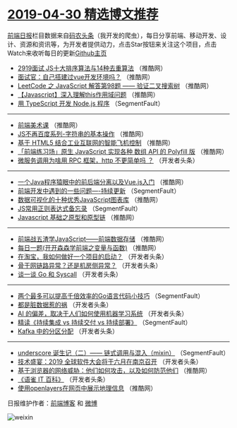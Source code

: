 # [2019-04-30 精选博文推荐](https://toutiao.qdkfweb.cn/date/2019/04/30)

[前端日报](https://qdkfweb.cn/c/news)栏目数据来自[码农头条](https://toutiao.qdkfweb.cn/)（我开发的爬虫），每日分享前端、移动开发、设计、资源和资讯等，为开发者提供动力，点击Star按钮来关注这个项目，点击Watch来收听每日的更新[Github主页](https://github.com/kujian/frontendDaily)
* [2919面试 JS十大排序算法与14种去重算法](https://toutiao.qdkfweb.cn/109438.html) （推酷网）
* [面试官：自己搭建过vue开发环境吗？](https://toutiao.qdkfweb.cn/109429.html) （推酷网）
* [LeetCode 之 JavaScript 解答第98题 —— 验证二叉搜索树](https://toutiao.qdkfweb.cn/109433.html) （推酷网）
* [【Javascript】深入理解this作用域问题](https://toutiao.qdkfweb.cn/109436.html) （推酷网）
* [用 TypeScript 开发 Node.js 程序](https://toutiao.qdkfweb.cn/109373.html) （SegmentFault）

***
* [前端美术课](https://toutiao.qdkfweb.cn/109439.html) （推酷网）
* [JS不再百度系列-字符串的基本操作](https://toutiao.qdkfweb.cn/109430.html) （推酷网）
* [基于 HTML5 结合工业互联网的智能飞机控制](https://toutiao.qdkfweb.cn/109443.html) （推酷网）
* [「前端练习场」原生 JavaScript 实现各种 数组 API 的 Polyfill 版](https://toutiao.qdkfweb.cn/109445.html) （推酷网）
* [微服务调用为啥用 RPC 框架，http 不更简单吗 ？](https://toutiao.qdkfweb.cn/109390.html) （开发者头条）

***
* [一个Java程序猿眼中的前后端分离以及Vue.js入门](https://toutiao.qdkfweb.cn/109434.html) （推酷网）
* [前端开发中遇到的一些问题&#8212;-持续更新](https://toutiao.qdkfweb.cn/109370.html) （SegmentFault）
* [数据可视化的十种优秀JavaScript图表库](https://toutiao.qdkfweb.cn/109449.html) （推酷网）
* [JS常用正则表达式备忘录](https://toutiao.qdkfweb.cn/109371.html) （SegmentFault）
* [Javascript 基础之原型和原型链](https://toutiao.qdkfweb.cn/109437.html) （推酷网）

***
* [前端战五渣学JavaScript——前端数据存储](https://toutiao.qdkfweb.cn/109427.html) （推酷网）
* [每日一题(开开森森学前端之变量与函数)](https://toutiao.qdkfweb.cn/109442.html) （推酷网）
* [在淘宝，我如何做好一个项目的启动？](https://toutiao.qdkfweb.cn/109389.html) （开发者头条）
* [骨干网链路异常？还是机房侧异常？](https://toutiao.qdkfweb.cn/109421.html) （开发者头条）
* [谈一谈 Go 和 Syscall](https://toutiao.qdkfweb.cn/109400.html) （开发者头条）

***
* [两个最多可以提高千倍效率的Go语言代码小技巧](https://toutiao.qdkfweb.cn/109379.html) （SegmentFault）
* [都是脏数据惹的祸](https://toutiao.qdkfweb.cn/109411.html) （开发者头条）
* [AI 的偏差，取决于人们如何使用机器学习系统](https://toutiao.qdkfweb.cn/109422.html) （开发者头条）
* [精读《持续集成 vs 持续交付 vs 持续部署》](https://toutiao.qdkfweb.cn/109369.html) （SegmentFault）
* [Kafka 中的分区分配](https://toutiao.qdkfweb.cn/109401.html) （开发者头条）

***
* [underscore 诞生记（二）—— 链式调用与混入（mixin）](https://toutiao.qdkfweb.cn/109380.html) （SegmentFault）
* [技术盛宴：2019 全球软件大会将于六月在南京召开](https://toutiao.qdkfweb.cn/109412.html) （开发者头条）
* [基于浏览器的网络威胁：他们如何攻击，以及如何防范他们](https://toutiao.qdkfweb.cn/109447.html) （推酷网）
* [《语雀 IT 百科》](https://toutiao.qdkfweb.cn/109391.html) （开发者头条）
* [使用openlayers在网页中展示地理信息](https://toutiao.qdkfweb.cn/109424.html) （推酷网）

日报维护作者：[前端博客](https://qdkfweb.cn/) 和 [微博](https://qdkfweb.cn/go/weibo)

![weixin](https://user-images.githubusercontent.com/3055447/38468989-651132ac-3b80-11e8-8e6b-15122322a9d7.png)